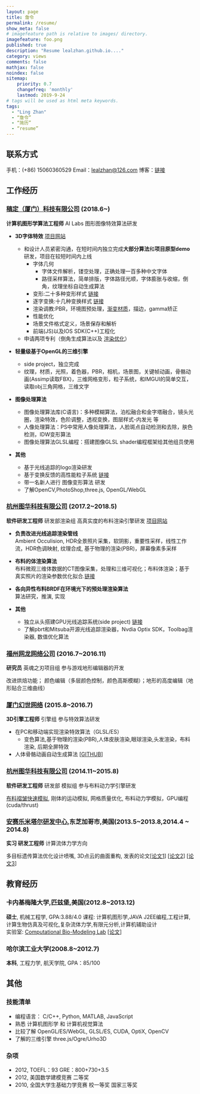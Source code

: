 ```yaml
---
layout: page
title: 詹令
permalink: /resume/
show_meta: false
# imagefeature path is relative to images/ directory.
imagefeature: foo.png
published: true
description: "Resume lealzhan.github.io...."
category: views
comments: false
mathjax: false
noindex: false
sitemap:
    priority: 0.7
    changefreq: 'monthly'
    lastmod: 2019-9-24
# tags will be used as html meta keywords.    
tags:
  - "Ling Zhan"
  - “詹令”
  - “简历”
  - “resume”
---
```


## 联系方式

手机：(+86) 15060360529   Email：lealzhan@126.com
博客：[链接](https://lealzhan.github.io/lealzhan.github.io/)

## 工作经历


### [稿定（厦门）科技有限公司](https://www.gaoding.com/) (2018.6~)
**计算机图形学算法工程师** AI Labs 图形图像特效算法研发

- **3D字体特效** [项目网站](https://www.gaoding.com/topic/3791)    
	- 和设计人员紧密沟通，在短时间内独立完成**大部分算法**和**项目原型demo**研发，项目在较短时间内上线
		- 字体几何
			- 字体文件解析，镂空处理，正确处理一百多种中文字体
			- 路径采样算法，简单排版，字体路径光顺，字体膨胀与收缩，倒角，纹理坐标自动生成算法
		- 变形:二十多种变形样式 [链接](http://note.youdao.com/noteshare?id=b927fd528b398445a4d3f373703b720c)
		- 逐字变换:十几种变换样式 [链接](http://note.youdao.com/noteshare?id=5c4027f644b9b588c6942907485f2413)
		- 渲染调教:PBR，环境图预处理，[渐变材质](http://note.youdao.com/noteshare?id=f51e4d4d97c4dc1424573afdfae001a7)，描边，gamma矫正
		- 性能优化
		- 场景文件格式定义，场景保存和解析
		- 前端(JS)以及IOS SDK(C++)工程化
	- 申请两项专利（倒角生成算法以及 [渲染优化](http://note.youdao.com/noteshare?id=4379a54c94e6130d6a86999ffac5114d)）

- **轻量级基于OpenGL的三维引擎**
	- side project，独立完成	
	- 纹理，材质，光照，着色器，PBR，相机，场景图，关键帧动画，骨骼动画(Assimp读取FBX)，三维网格变形，粒子系统，和IMGUI的简单交互，读取obj三角网格，三维文字 

- **图像处理算法**   
	- 图像处理算法库(C语言)：多种模糊算法，泊松融合和金字塔融合，镜头光圈，渲染特效，色阶调整，透视变换，图层样式-内发光 等
	- 人像处理算法：PS中常用人像处理算法，人脸斑点自动检测和去除，肤色检测，IDW变形算法
	- 图像处理算法GLSL编程：搭建图像GLSL shader编程框架给其他组员使用

- **其他**    
	- 基于光线追踪的logo渲染研发
	- 基于变换反馈的高性能粒子系统 [链接](http://note.youdao.com/noteshare?id=983c47b30b5cfb6c8d5bc6731fe78594)
	- 带一名新人进行 图像变形算法 研发
	- 了解OpenCV,PhotoShop,three.js, OpenGL/WebGL

### [杭州图华科技有限公司](http://www.graphicchina.com/) (2017.2~2018.5)
**软件研发工程师** 研发部渲染组 高真实度的布料渲染引擎研发 [项目网站](http://www.frilly.com/)

- **负责改进光线追踪渲染管线**   
Ambient Occulision, HDR全景照片采集，软阴影，重要性采样，线性工作流，HDR色调映射, 纹理合成, 基于物理的渲染(PBR)，屏幕像素多采样

- **布料的体渲染算法**   
布料微观三维体数据的CT图像采集，处理和三维可视化；布料体渲染；基于真实照片的渲染参数优化拟合.[链接](http://note.youdao.com/noteshare?id=4a50fa60dbee04492109bf89f0ea52d2)

- **各向异性布料BRDF在环境光下的预处理渲染算法**   
算法研究，推演, 实现

- **其他**   
	- 独立从头搭建GPU光线追踪系统(side project) [链接](https://lealzhan.github.io/lealzhan.github.io/blog/2018/03/01/xyrender/)
	- 了解pbrt和Mitsuba开源光线追踪渲染器，Nvdia Optix SDK，Toolbag渲染器, 数值优化算法


### [福州网龙网络公司](http://www.nd.com.cn/) (2016.7~2016.11)
**研究员** 英魂之刃项目组 参与游戏地形编辑器的开发

改进烘焙功能； 颜色编辑（多层颜色控制，颜色高斯模糊）；地形的高度编辑（地形贴合三维曲线）

### [厦门幻世网络](http://www.avatarworks.com/) (2015.8~2016.7)
**3D引擎工程师** 引擎组 参与特效算法研发

- 在PC和移动端实现渲染特效算法（GLSL/ES）
	- 变色算法,基于物理的渲染(PBR),人体皮肤渲染,眼球渲染,头发渲染，布料渲染, 后期全屏特效
- 人体骨骼动画自动生成算法 [[GITHUB](https://github.com/lealzhan/reachAndGrasp)]

### [杭州图华科技有限公司](http://www.graphicchina.com/) (2014.11~2015.8)
**软件研发工程师** 研发部 模拟组 参与布料动力学引擎研发

[布料褶皱快速模拟](https://note.youdao.com/ynoteshare1/index.html?id=3149035beee8736b0a2f856c2091ac89&type=note), 刚体的运动模拟, 网格质量优化, 布料动力学模拟，GPU编程(cuda/thrust)


### [安赛乐米塔尔研发中心](http://corporate.arcelormittal.com/what-we-do/research-and-development/research-centres),东芝加哥市,美国(2013.5~2013.8,2014.4 ~ 2014.8)
**实习 研发工程师** 计算流体力学方向

多目标遗传算法优化设计喷嘴, 3D点云的曲面重构, 发表的论文[[论文1](http://pan.baidu.com/s/1o7C3elk)] [[论文2](http://pan.baidu.com/s/1pKoz8Kz)] [[论文3](http://pan.baidu.com/s/1c0XkUvm)]



## 教育经历
### 卡内基梅隆大学,匹兹堡,美国(2012.8~2013.12)
**硕士**, 机械工程学, GPA:3.88/4.0
课程: 计算机图形学,JAVA J2EE编程,工程计算,计算生物仿真及可视化,复杂流体力学,有限元分析,计算机辅助设计  
实验室: [Computational Bio-Modeling Lab](http://jessicaz.me.cmu.edu/) [[论文](http://www.tandfonline.com/doi/abs/10.1080/21681163.2013.776270)]

### 哈尔滨工业大学(2008.8~2012.7)
**本科**, 工程力学, 航天学院, GPA：85/100

## 其他

### 技能清单
- 编程语言： C/C++, Python, MATLAB, JavaScript
- 熟悉 计算机图形学 和 计算机视觉算法
- 比较了解 OpenGL/ES/WebGL, GLSL/ES, CUDA, OptiX, OpenCV
- 了解的三维引擎 three.js/Ogre/Urho3D

### 杂项
- 2012,	TOEFL：93 GRE：800+730+3.5
- 2012,	美国数学建模竞赛	二等奖
- 2010,	全国大学生基础力学竞赛	校一等奖 国家三等奖